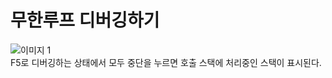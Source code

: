 # 무한루프 디버깅하기
![이미지 1](https://user-images.githubusercontent.com/58028527/229548463-47672d2e-dcb5-4724-84cc-045c805258e6.png)           
F5로 디버깅하는 상태에서 모두 중단을 누르면 호출 스택에 처리중인 스택이 표시된다.           
